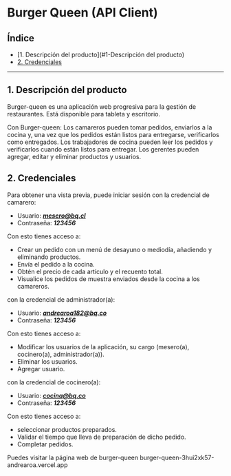 # Burger Queen (API Client)

## Índice

* [1. Descripción del producto](#1-Descripción del producto)
* [2. Credenciales](#2-Credenciales)


***

## 1. Descripción del producto

Burger-queen es una aplicación web progresiva para la gestión de restaurantes. Está disponible para tableta y escritorio.

Con Burger-queen:
Los camareros pueden tomar pedidos, enviarlos a la cocina y, una vez que los pedidos están listos para entregarse, verificarlos como entregados.
Los trabajadores de cocina pueden leer los pedidos y verificarlos cuando están listos para entregar.
Los gerentes pueden agregar, editar y eliminar productos y usuarios.

## 2. Credenciales
Para obtener una vista previa, puede iniciar sesión con la credencial de camarero:

* Usuario: _**mesero@bq.cl**_
* Contraseña: _**123456**_

Con esto tienes acceso a:
- Crear un pedido con un menú de desayuno o mediodía, añadiendo y eliminando productos.
- Envía el pedido a la cocina.
- Obtén el precio de cada artículo y el recuento total.
- Visualice los pedidos de muestra enviados desde la cocina a los camareros.


 con la credencial de administrador(a):
 
* Usuario: _**andrearoa182@bq.co**_
* Contraseña: _**123456**_

Con esto tienes acceso a:
- Modificar los usuarios de la aplicación, su cargo (mesero(a), cocinero(a), administrador(a)).
- Eliminar los usuarios.
- Agregar usuario.

 con la credencial de cocinero(a):
 
* Usuario: _**cocina@bq.co**_
* Contraseña: _**123456**_

Con esto tienes acceso a:
- seleccionar productos preparados.
- Validar el tiempo que lleva de preparación de dicho pedido.
- Completar pedidos.

Puedes visitar la página web de burger-queen burger-queen-3hui2xk57-andrearoa.vercel.app


